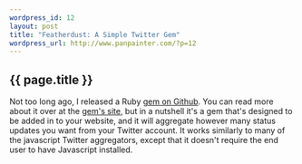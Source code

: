 ```yaml
--- 
wordpress_id: 12
layout: post
title: "Featherdust: A Simple Twitter Gem"
wordpress_url: http://www.panpainter.com/?p=12
---
```


## {{ page.title }}

Not too long ago, I released a Ruby [gem on Github](http://github.com/panpainter/featherdust/tree/master). You can read more about it over at the [gem's site](http://featherdust.panpainter.com), but in a nutshell it's a gem that's designed to be added in to your website, and it will aggregate however many status updates you want from your Twitter account. It works similarly to many of the javascript Twitter aggregators, except that it doesn't require the end user to have Javascript installed.
